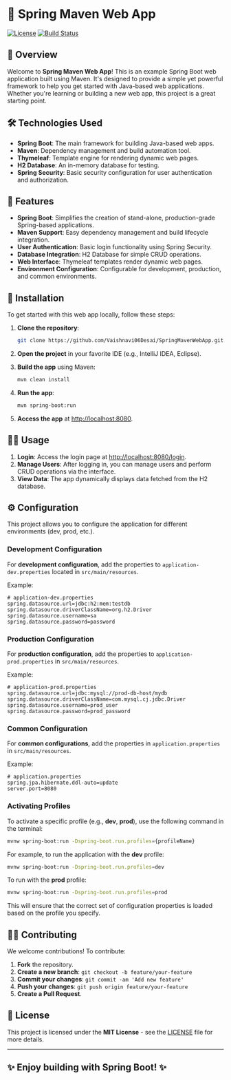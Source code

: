 # 🚀 Spring Maven Web App

[![License](https://img.shields.io/badge/License-MIT-blue.svg)](https://opensource.org/licenses/MIT)
[![Build Status](https://img.shields.io/travis/Vaishnavi06Desai/SpringMavenWebApp/master.svg)](https://travis-ci.org/github/SpringMavenWebApp)

## 📜 Overview

Welcome to **Spring Maven Web App**! This is an example Spring Boot web application built using Maven. It's designed to provide a simple yet powerful framework to help you get started with Java-based web applications. Whether you're learning or building a new web app, this project is a great starting point.

## 🛠️ Technologies Used

- **Spring Boot**: The main framework for building Java-based web apps.
- **Maven**: Dependency management and build automation tool.
- **Thymeleaf**: Template engine for rendering dynamic web pages.
- **H2 Database**: An in-memory database for testing.
- **Spring Security**: Basic security configuration for user authentication and authorization.

## 🚀 Features

- **Spring Boot**: Simplifies the creation of stand-alone, production-grade Spring-based applications.
- **Maven Support**: Easy dependency management and build lifecycle integration.
- **User Authentication**: Basic login functionality using Spring Security.
- **Database Integration**: H2 Database for simple CRUD operations.
- **Web Interface**: Thymeleaf templates render dynamic web pages.
- **Environment Configuration**: Configurable for development, production, and common environments.

## 🔧 Installation

To get started with this web app locally, follow these steps:

1. **Clone the repository**:
    ```bash
    git clone https://github.com/Vaishnavi06Desai/SpringMavenWebApp.git
    ```

2. **Open the project** in your favorite IDE (e.g., IntelliJ IDEA, Eclipse).

3. **Build the app** using Maven:
    ```bash
    mvn clean install
    ```

4. **Run the app**:
    ```bash
    mvn spring-boot:run
    ```

5. **Access the app** at [http://localhost:8080](http://localhost:8080).

## 🧑‍💻 Usage

1. **Login**: Access the login page at [http://localhost:8080/login](http://localhost:8080/login).
2. **Manage Users**: After logging in, you can manage users and perform CRUD operations via the interface.
3. **View Data**: The app dynamically displays data fetched from the H2 database.

## ⚙️ Configuration

This project allows you to configure the application for different environments (dev, prod, etc.).

### Development Configuration
For **development configuration**, add the properties to `application-dev.properties` located in `src/main/resources`.

Example:
```properties
# application-dev.properties
spring.datasource.url=jdbc:h2:mem:testdb
spring.datasource.driverClassName=org.h2.Driver
spring.datasource.username=sa
spring.datasource.password=password
```

### Production Configuration
For **production configuration**, add the properties to `application-prod.properties` in `src/main/resources`.

Example:
```properties
# application-prod.properties
spring.datasource.url=jdbc:mysql://prod-db-host/mydb
spring.datasource.driverClassName=com.mysql.cj.jdbc.Driver
spring.datasource.username=prod_user
spring.datasource.password=prod_password
```

### Common Configuration
For **common configurations**, add the properties in `application.properties` in `src/main/resources`.

Example:
```properties
# application.properties
spring.jpa.hibernate.ddl-auto=update
server.port=8080
```

### Activating Profiles

To activate a specific profile (e.g., **dev**, **prod**), use the following command in the terminal:

```bash
mvnw spring-boot:run -Dspring-boot.run.profiles={profileName}
```

For example, to run the application with the **dev** profile:

```bash
mvnw spring-boot:run -Dspring-boot.run.profiles=dev
```

To run with the **prod** profile:

```bash
mvnw spring-boot:run -Dspring-boot.run.profiles=prod
```

This will ensure that the correct set of configuration properties is loaded based on the profile you specify.

## 🧑‍💻 Contributing

We welcome contributions! To contribute:

1. **Fork** the repository.
2. **Create a new branch**: `git checkout -b feature/your-feature`
3. **Commit your changes**: `git commit -am 'Add new feature'`
4. **Push your changes**: `git push origin feature/your-feature`
5. **Create a Pull Request**.

## 📜 License

This project is licensed under the **MIT License** - see the [LICENSE](LICENSE) file for more details.

---

## ✨ Enjoy building with Spring Boot! ✨
